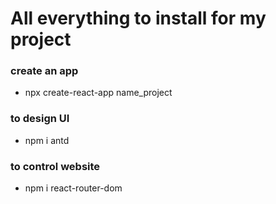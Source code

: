 # All everything to install for my project

### create an app 
- npx create-react-app name_project

### to design UI
- npm i antd

### to control website 
- npm i react-router-dom